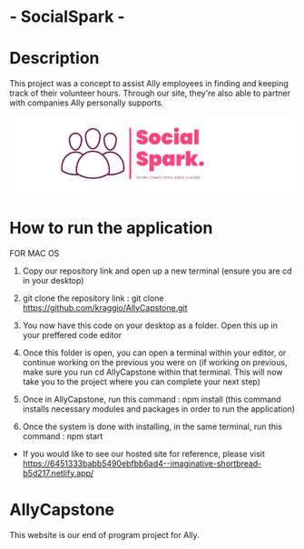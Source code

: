 # - SocialSpark -

# Description

This project was a concept to assist Ally employees in finding and keeping track of their volunteer hours. Through our site, they're also able to partner with companies Ally personally supports.

![Logo](/src/images/socialspark.png)

# How to run the application

FOR MAC OS

1. Copy our repository link and open up a new terminal (ensure you are cd in your desktop)

2. git clone the repository link : git clone https://github.com/kraggio/AllyCapstone.git

3. You now have this code on your desktop as a folder. Open this up in your preffered code editor

4. Once this folder is open, you can open a terminal within your editor, or continue working on the previous you were on (if working on previous, make sure you run cd AllyCapstone within that terminal. This will now take you to the project where you can complete your next step)

5. Once in AllyCapstone, run this command : npm install (this command installs necessary modules and packages in order to run the application)

6. Once the system is done with installing, in the same terminal, run this command : npm start

- If you would like to see our hosted site for reference, please visit https://6451333babb5490ebfbb6ad4--imaginative-shortbread-b5d217.netlify.app/

# AllyCapstone

This website is our end of program project for Ally.
